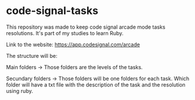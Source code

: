 # code-signal-tasks
This repository was made to keep code signal arcade mode tasks resolutions. It's part of my studies to learn Ruby.

Link to the website: https://app.codesignal.com/arcade

The structure will be:

Main folders -> Those folders are the levels of the tasks.

Secundary folders -> Those folders will be one folders for each task. Which folder will have a txt file with the description of the task and the resolution using ruby.
